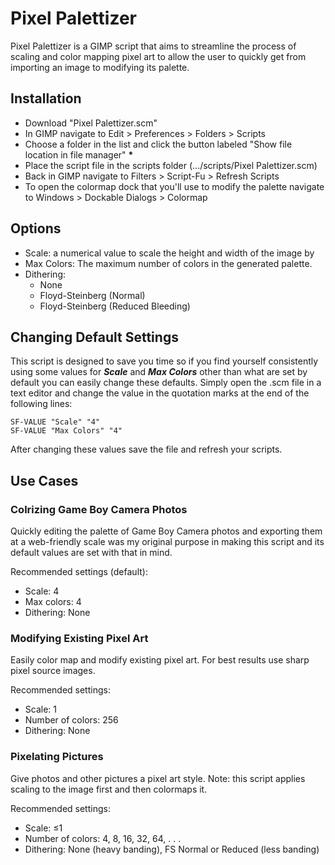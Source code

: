 # Pixel Palettizer
Pixel Palettizer is a GIMP script that aims to streamline the process of scaling and color mapping pixel art to allow the user to quickly get from importing an image to modifying its palette.

## Installation
- Download "Pixel Palettizer.scm"
- In GIMP navigate to Edit > Preferences > Folders > Scripts
- Choose a folder in the list and click the button labeled "Show file location in file manager" **\***
- Place the script file in the scripts folder (.../scripts/Pixel Palettizer.scm)
- Back in GIMP navigate to Filters > Script-Fu > Refresh Scripts
- To open the colormap dock that you'll use to modify the palette navigate to Windows > Dockable Dialogs > Colormap

## Options
- Scale: a numerical value to scale the height and width of the image by
- Max Colors: The maximum number of colors in the generated palette.
- Dithering:
  - None
  - Floyd-Steinberg (Normal)
  - Floyd-Steinberg (Reduced Bleeding)
  
## Changing Default Settings
This script is designed to save you time so if you find yourself consistently using some values for **_Scale_** and **_Max Colors_** other than what are set by default you can easily change these defaults. Simply open the .scm file in a text editor and change the value in the quotation marks at the end of the following lines:

```
SF-VALUE "Scale" "4"
SF-VALUE "Max Colors" "4"
```
After changing these values save the file and refresh your scripts.

## Use Cases
### Colrizing Game Boy Camera Photos
Quickly editing the palette of Game Boy Camera photos and exporting them at a web-friendly scale was my original purpose in making this script and its default values are set with that in mind.

Recommended settings (default):
- Scale: 4
- Max colors: 4
- Dithering: None

### Modifying Existing Pixel Art
Easily color map and modify existing pixel art. For best results use sharp pixel source images.

Recommended settings:
- Scale: 1
- Number of colors: 256
- Dithering: None

### Pixelating Pictures
Give photos and other pictures a pixel art style. Note: this script applies scaling to the image first and then colormaps it.

Recommended settings:
- Scale: ≤1
- Number of colors: 4, 8, 16, 32, 64, . . .
- Dithering: None (heavy banding), FS Normal or Reduced (less banding)
